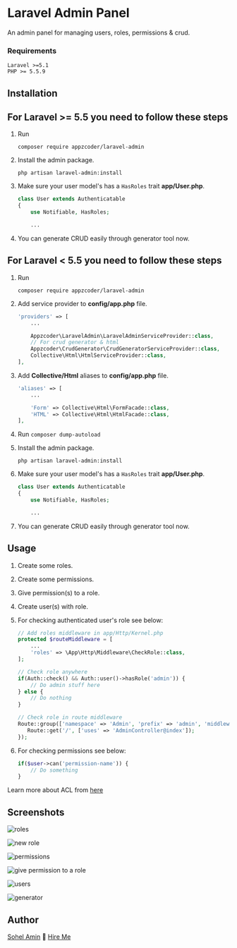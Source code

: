 # Laravel Admin Panel
An admin panel for managing users, roles, permissions & crud.

### Requirements
    Laravel >=5.1
    PHP >= 5.5.9

## Installation

For Laravel >= 5.5 you need to follow these steps
---

1. Run
    ```
    composer require appzcoder/laravel-admin
    ```

2. Install the admin package.
    ```
    php artisan laravel-admin:install
    ```

3. Make sure your user model's has a ```HasRoles``` trait **app/User.php**.
    ```php
    class User extends Authenticatable
    {
        use Notifiable, HasRoles;

        ...
    ```

4. You can generate CRUD easily through generator tool now.

For Laravel < 5.5 you need to follow these steps
---

1. Run
    ```
    composer require appzcoder/laravel-admin
    ```

2. Add service provider to **config/app.php** file.
    ```php
    'providers' => [
        ...

        Appzcoder\LaravelAdmin\LaravelAdminServiceProvider::class,
        // For crud generator & html
        Appzcoder\CrudGenerator\CrudGeneratorServiceProvider::class,
        Collective\Html\HtmlServiceProvider::class,
    ],
    ```
3. Add **Collective/Html** aliases to **config/app.php** file.
    ```php
    'aliases' => [
        ...

        'Form' => Collective\Html\FormFacade::class,
        'HTML' => Collective\Html\HtmlFacade::class,
    ],
    ```
4. Run ```composer dump-autoload```

5. Install the admin package.
    ```
    php artisan laravel-admin:install
    ```

6. Make sure your user model's has a ```HasRoles``` trait **app/User.php**.
    ```php
    class User extends Authenticatable
    {
        use Notifiable, HasRoles;

        ...
    ```

7. You can generate CRUD easily through generator tool now.

## Usage

1. Create some roles.

2. Create some permissions.

3. Give permission(s) to a role.

4. Create user(s) with role.

5. For checking authenticated user's role see below:
    ```php
    // Add roles middleware in app/Http/Kernel.php
    protected $routeMiddleware = [
        ...
        'roles' => \App\Http\Middleware\CheckRole::class,
    ];
    ```

    ```php
    // Check role anywhere
    if(Auth::check() && Auth::user()->hasRole('admin')) {
        // Do admin stuff here
    } else {
        // Do nothing
    }

    // Check role in route middleware
    Route::group(['namespace' => 'Admin', 'prefix' => 'admin', 'middleware' => ['auth', 'roles'], 'roles' => 'admin'], function () {
       Route::get('/', ['uses' => 'AdminController@index']);
    });
    ```

6. For checking permissions see below:

    ```php
    if($user->can('permission-name')) {
        // Do something
    }
    ```

Learn more about ACL from [here](https://laravel.com/docs/5.3/authorization)

## Screenshots

![roles](https://user-images.githubusercontent.com/1708683/27001704-766cba0c-4df2-11e7-8f7b-1fd10237a2b7.png)

![new role](https://user-images.githubusercontent.com/1708683/27001717-8630861c-4df2-11e7-9ba3-31971c03244f.png)

![permissions](https://user-images.githubusercontent.com/1708683/27001718-90dd3e0c-4df2-11e7-8b3b-4dfd5fcd5ba8.png)

![give permission to a role](https://user-images.githubusercontent.com/1708683/27001721-9e48b080-4df2-11e7-89d1-2686a3cc67f9.png)

![users](https://user-images.githubusercontent.com/1708683/27001726-b46e4212-4df2-11e7-8656-0f5d610a8929.png)

![generator](https://user-images.githubusercontent.com/1708683/27001730-bee94b7e-4df2-11e7-8ca4-db9b26fed73f.png)


## Author

[Sohel Amin](http://www.sohelamin.com) :email: [Hire Me](mailto:sohelamincse@gmail.com)
